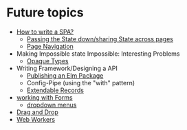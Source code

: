 # Future topics

* [How to write a SPA?](https://dev.to/rtfeldman/tour-of-an-open-source-elm-spa)
  * [Passing the State down/sharing State across pages](https://www.curry-software.com/en/blog/elm_shared_state/)
  * [Page Navigation](https://medium.com/elm-shorts/more-on-spa-navigation-in-elm-31a066c6b9ae)
* Making Impossible state Impossible: Interesting Problems
  * [Opaque Types](https://medium.com/@ckoster22/advanced-types-in-elm-opaque-types-ec5ec3b84ed2)
* Writing  Framework/Designing a API
  * [Publishing an Elm Package](https://medium.com/@Max_Goldstein/how-to-publish-an-elm-package-3053b771e545)
  * Config-Pipe \(using the "with" pattern\)
  * [Extendable Records](https://medium.com/@ckoster22/advanced-types-in-elm-extensible-records-67e9d804030d)
* [working with Forms](https://medium.com/@l.mugnaini/forms-in-elm-validation-tutorial-and-examples-2339830055da)
  * [dropdown menus](https://medium.com/elm-shorts/a-reusable-dropdown-in-elm-part-1-d7ac2d106f13)
* [Drag and Drop](https://medium.com/elm-shorts/elm-drag-and-drop-game-630205556d2)
* [Web Workers](https://medium.com/@nithstong/elm-with-web-workers-1c2c3d55f939)




